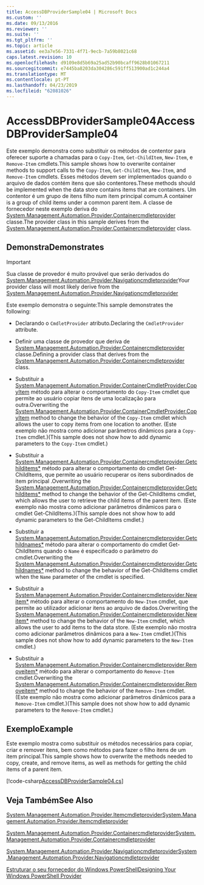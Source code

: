 ```yaml
---
title: AccessDBProviderSample04 | Microsoft Docs
ms.custom: ''
ms.date: 09/13/2016
ms.reviewer: ''
ms.suite: ''
ms.tgt_pltfrm: ''
ms.topic: article
ms.assetid: ee3a7e56-7331-4f71-9ecb-7a59b8021c68
caps.latest.revision: 10
ms.openlocfilehash: d9109e8d5b69a25ad52b90bcaff9628b01067211
ms.sourcegitcommit: e7445ba8203da304286c591ff513900ad1c244a4
ms.translationtype: MT
ms.contentlocale: pt-PT
ms.lasthandoff: 04/23/2019
ms.locfileid: "62081026"
---
```

# <a name="accessdbprovidersample04"></a><span data-ttu-id="6e139-102">AccessDBProviderSample04</span><span class="sxs-lookup"><span data-stu-id="6e139-102">AccessDBProviderSample04</span></span>

<span data-ttu-id="6e139-103">Este exemplo demonstra como substituir os métodos de contentor para oferecer suporte a chamadas para o `Copy-Item`, `Get-ChildItem`, `New-Item`, e `Remove-Item` cmdlets.</span><span class="sxs-lookup"><span data-stu-id="6e139-103">This sample shows how to overwrite container methods to support calls to the `Copy-Item`, `Get-ChildItem`, `New-Item`, and `Remove-Item` cmdlets.</span></span> <span data-ttu-id="6e139-104">Esses métodos devem ser implementados quando o arquivo de dados contém itens que são contentores.</span><span class="sxs-lookup"><span data-stu-id="6e139-104">These methods should be implemented when the data store contains items that are containers.</span></span> <span data-ttu-id="6e139-105">Um contentor é um grupo de itens filho num item principal comum.</span><span class="sxs-lookup"><span data-stu-id="6e139-105">A container is a group of child items under a common parent item.</span></span> <span data-ttu-id="6e139-106">A classe de fornecedor neste exemplo deriva do [System.Management.Automation.Provider.Containercmdletprovider](/dotnet/api/System.Management.Automation.Provider.ContainerCmdletProvider) classe.</span><span class="sxs-lookup"><span data-stu-id="6e139-106">The provider class in this sample derives from the [System.Management.Automation.Provider.Containercmdletprovider](/dotnet/api/System.Management.Automation.Provider.ContainerCmdletProvider) class.</span></span>

## <a name="demonstrates"></a><span data-ttu-id="6e139-107">Demonstra</span><span class="sxs-lookup"><span data-stu-id="6e139-107">Demonstrates</span></span>

> [!IMPORTANT]
> <span data-ttu-id="6e139-108">Sua classe de provedor é muito provável que serão derivados do [System.Management.Automation.Provider.Navigationcmdletprovider](/dotnet/api/System.Management.Automation.Provider.NavigationCmdletProvider)</span><span class="sxs-lookup"><span data-stu-id="6e139-108">Your provider class will most likely derive from the [System.Management.Automation.Provider.Navigationcmdletprovider](/dotnet/api/System.Management.Automation.Provider.NavigationCmdletProvider)</span></span>

<span data-ttu-id="6e139-109">Este exemplo demonstra o seguinte:</span><span class="sxs-lookup"><span data-stu-id="6e139-109">This sample demonstrates the following:</span></span>

- <span data-ttu-id="6e139-110">Declarando o `CmdletProvider` atributo.</span><span class="sxs-lookup"><span data-stu-id="6e139-110">Declaring the `CmdletProvider` attribute.</span></span>

- <span data-ttu-id="6e139-111">Definir uma classe de provedor que deriva de [System.Management.Automation.Provider.Containercmdletprovider](/dotnet/api/System.Management.Automation.Provider.ContainerCmdletProvider) classe.</span><span class="sxs-lookup"><span data-stu-id="6e139-111">Defining a provider class that derives from the [System.Management.Automation.Provider.Containercmdletprovider](/dotnet/api/System.Management.Automation.Provider.ContainerCmdletProvider) class.</span></span>

- <span data-ttu-id="6e139-112">Substituir a [System.Management.Automation.Provider.ContainerCmdletProvider.CopyItem](/dotnet/api/System.Management.Automation.Provider.ContainerCmdletProvider.CopyItem) método para alterar o comportamento do `Copy-Item` cmdlet que permite ao usuário copiar itens de uma localização para outra.</span><span class="sxs-lookup"><span data-stu-id="6e139-112">Overwriting the [System.Management.Automation.Provider.ContainerCmdletProvider.CopyItem](/dotnet/api/System.Management.Automation.Provider.ContainerCmdletProvider.CopyItem) method to change the behavior of the `Copy-Item` cmdlet which allows the user to copy items from one location to another.</span></span> <span data-ttu-id="6e139-113">(Este exemplo não mostra como adicionar parâmetros dinâmicos para a `Copy-Item` cmdlet.)</span><span class="sxs-lookup"><span data-stu-id="6e139-113">(This sample does not show how to add dynamic parameters to the `Copy-Item` cmdlet.)</span></span>

- <span data-ttu-id="6e139-114">Substituir a [System.Management.Automation.Provider.Containercmdletprovider.Getchilditems\*](/dotnet/api/System.Management.Automation.Provider.ContainerCmdletProvider.GetChildItems) método para alterar o comportamento do cmdlet Get-ChildItems, que permite ao usuário recuperar os itens subordinados de item principal .</span><span class="sxs-lookup"><span data-stu-id="6e139-114">Overwriting the [System.Management.Automation.Provider.Containercmdletprovider.Getchilditems\*](/dotnet/api/System.Management.Automation.Provider.ContainerCmdletProvider.GetChildItems) method to change the behavior of the Get-ChildItems cmdlet, which allows the user to retrieve the child items of the parent item.</span></span> <span data-ttu-id="6e139-115">(Este exemplo não mostra como adicionar parâmetros dinâmicos para o cmdlet Get-ChildItems.)</span><span class="sxs-lookup"><span data-stu-id="6e139-115">(This sample does not show how to add dynamic parameters to the Get-ChildItems cmdlet.)</span></span>

- <span data-ttu-id="6e139-116">Substituir a [System.Management.Automation.Provider.Containercmdletprovider.Getchildnames\*](/dotnet/api/System.Management.Automation.Provider.ContainerCmdletProvider.GetChildNames) método para alterar o comportamento do cmdlet Get-ChildItems quando o `Name` é especificado o parâmetro do cmdlet.</span><span class="sxs-lookup"><span data-stu-id="6e139-116">Overwriting the [System.Management.Automation.Provider.Containercmdletprovider.Getchildnames\*](/dotnet/api/System.Management.Automation.Provider.ContainerCmdletProvider.GetChildNames) method to change the behavior of the Get-ChildItems cmdlet when the `Name` parameter of the cmdlet is specified.</span></span>

- <span data-ttu-id="6e139-117">Substituir a [System.Management.Automation.Provider.Containercmdletprovider.Newitem\*](/dotnet/api/System.Management.Automation.Provider.ContainerCmdletProvider.NewItem) método para alterar o comportamento do `New-Item` cmdlet, que permite ao utilizador adicionar itens ao arquivo de dados.</span><span class="sxs-lookup"><span data-stu-id="6e139-117">Overwriting the [System.Management.Automation.Provider.Containercmdletprovider.Newitem\*](/dotnet/api/System.Management.Automation.Provider.ContainerCmdletProvider.NewItem) method to change the behavior of the `New-Item` cmdlet, which allows the user to add items to the data store.</span></span> <span data-ttu-id="6e139-118">(Este exemplo não mostra como adicionar parâmetros dinâmicos para a `New-Item` cmdlet.)</span><span class="sxs-lookup"><span data-stu-id="6e139-118">(This sample does not show how to add dynamic parameters to the `New-Item` cmdlet.)</span></span>

- <span data-ttu-id="6e139-119">Substituir a [System.Management.Automation.Provider.Containercmdletprovider.Removeitem\*](/dotnet/api/System.Management.Automation.Provider.ContainerCmdletProvider.RemoveItem) método para alterar o comportamento do `Remove-Item` cmdlet.</span><span class="sxs-lookup"><span data-stu-id="6e139-119">Overwriting the [System.Management.Automation.Provider.Containercmdletprovider.Removeitem\*](/dotnet/api/System.Management.Automation.Provider.ContainerCmdletProvider.RemoveItem) method to change the behavior of the `Remove-Item` cmdlet.</span></span> <span data-ttu-id="6e139-120">(Este exemplo não mostra como adicionar parâmetros dinâmicos para a `Remove-Item` cmdlet.)</span><span class="sxs-lookup"><span data-stu-id="6e139-120">(This sample does not show how to add dynamic parameters to the `Remove-Item` cmdlet.)</span></span>

## <a name="example"></a><span data-ttu-id="6e139-121">Exemplo</span><span class="sxs-lookup"><span data-stu-id="6e139-121">Example</span></span>

<span data-ttu-id="6e139-122">Este exemplo mostra como substituir os métodos necessários para copiar, criar e remover itens, bem como métodos para fazer o filho itens de um item principal.</span><span class="sxs-lookup"><span data-stu-id="6e139-122">This sample shows how to overwrite the methods needed to copy, create, and remove items, as well as methods for getting the child items of a parent item.</span></span>

[!code-csharp[AccessDBProviderSample04.cs](../../powershell-sdk-samples/SDK-2.0/csharp/AccessDBProviderSample06/AccessDBProviderSample06.cs#L11-L1635 "AccessDBProviderSample04.cs")]

## <a name="see-also"></a><span data-ttu-id="6e139-123">Veja Também</span><span class="sxs-lookup"><span data-stu-id="6e139-123">See Also</span></span>

[<span data-ttu-id="6e139-124">System.Management.Automation.Provider.Itemcmdletprovider</span><span class="sxs-lookup"><span data-stu-id="6e139-124">System.Management.Automation.Provider.Itemcmdletprovider</span></span>](/dotnet/api/System.Management.Automation.Provider.ItemCmdletProvider)

[<span data-ttu-id="6e139-125">System.Management.Automation.Provider.Containercmdletprovider</span><span class="sxs-lookup"><span data-stu-id="6e139-125">System.Management.Automation.Provider.Containercmdletprovider</span></span>](/dotnet/api/System.Management.Automation.Provider.ContainerCmdletProvider)

[<span data-ttu-id="6e139-126">System.Management.Automation.Provider.Navigationcmdletprovider</span><span class="sxs-lookup"><span data-stu-id="6e139-126">System.Management.Automation.Provider.Navigationcmdletprovider</span></span>](/dotnet/api/System.Management.Automation.Provider.NavigationCmdletProvider)

[<span data-ttu-id="6e139-127">Estruturar o seu fornecedor do Windows PowerShell</span><span class="sxs-lookup"><span data-stu-id="6e139-127">Designing Your Windows PowerShell Provider</span></span>](./provider-types.md)